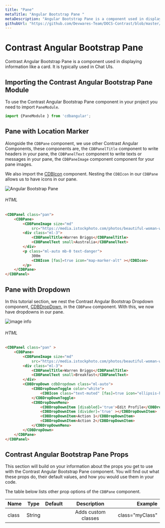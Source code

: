 ```yaml
---
title: "Pane"
metaTitle: "Angular Bootstrap Pane "
metaDescription: "Angular Bootstrap Pane is a component used in displaying information like a card"
githubUrl: "https://github.com/Devwares-Team/DOCS-Contrast/blob/master/content/contrast/angular/components/pane.md"
---
```


# Contrast Angular Bootstrap Pane

Contrast Angular Bootstrap Pane is a component used in displaying information like a card. It is typically used in Chat UIs.


## Importing the Contrast Angular Bootstrap Pane Module

To use the Contrast Angular Bootstrap Pane component in your project you need to import `PaneModule`.

```ts
import {PaneModule } from 'cdbangular';
```

## Pane with Location Marker

Alongside the `CDBPane` component, we use other Contrast Angular Components, these components are, the `CDBPanelTitle` component to write headers in your pane, the `CDBPanelText` component to write texts or messages in your pane, the `CDBPaneImage` component component for your pane images. 

We also import the [CDBIcon](https://www.devwares.com/docs/contrast/angular/components/icon) component. Nesting the `CDBIcon` in our `CDBPane` allows us to have icons in our pane.

![Angular Bootstrap Pane](./images/panewithlocation.png)

###### HTML
```html
<CDBPanel class="pan">
    <CDBPane>
        <CDBPaneImage size="md"
            src="https://media.istockphoto.com/photos/beautiful-woman-wearing-brown-curly-hairstyle-picture-id495006065?s=170x170" ></CDBPaneImage>
        <div class="ml-3">
            <CDBPanelTitle>Warren Briggs</CDBPanelTitle>
            <CDBPanelText small>Australia</CDBPanelText>
        </div>
        <p class="ml-auto mb-0 text-danger">
            300m
            <CDBIcon [fas]=true icon="map-marker-alt" ></CDBIcon>
        </p>
    </CDBPane>
</CDBPanel>
```


## Pane with Dropdown

In this tutorial section, we nest the Contrast Angular Bootstrap Dropdown component, [CDBDropDown](https://www.devwares.com/docs/contrast/angular/components/dropdown), in the `CDBPane` component. With this, we now have dropdowns in our pane.

![image info](./images/panewithdropdown.png)

###### HTML
```html
<CDBPanel class="pan" >
    <CDBPane>
        <CDBPaneImage size="md"
            src="https://media.istockphoto.com/photos/beautiful-woman-wearing-brown-curly-hairstyle-picture-id495006065?s=170x170" ></CDBPaneImage>
        <div class="ml-3">
            <CDBPanelTitle>Warren Briggs</CDBPanelTitle>
            <CDBPanelText small>Breakfast</CDBPanelText>
        </div>
        <CDBDropDown cdbDropdown class="ml-auto">
            <CDBDropDownToggle color="white">
                <CDBIcon class="text-muted" [fas]=true icon="ellipsis-h" ></CDBIcon>
            </CDBDropDownToggle>
            <CDBDropDownMenu>
                <CDBDropDownItem [disabled]='true'>Edit Profile</CDBDropDownItem>
                <CDBDropDownItem [divider]='true' ></CDBDropDownItem>
                <CDBDropDownItem>Action 1</CDBDropDownItem>
                <CDBDropDownItem>Action 2</CDBDropDownItem>
            </CDBDropDownMenu>
        </CDBDropDown>
    </CDBPane>
</CDBPanel>
```


## Contrast Angular Bootstrap Pane Props

This section will build on your information about the props you get to use with the Contrast Angular Bootstrap Pane component. You will find out what these props do, their default values, and how you would use them in your code.

The table below lists other prop options of the `CDBPane` component.

| Name            | Type        | Default      |   Description| Example      |
| :------------- | :----------: | -----------: | :----------: | -----------: |
| class      | String       |             |Adds custom classes	      |     class="myClass" |
